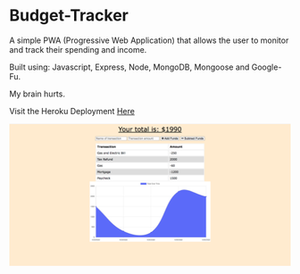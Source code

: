# Budget-Tracker

A simple PWA (Progressive Web Application) that allows the user to monitor and track their spending and income. 

Built using: Javascript, Express, Node, MongoDB, Mongoose and Google-Fu.

My brain hurts. 

Visit the Heroku Deployment [Here]()

![screenshot](/public/images/Budget-Screenshot.png)